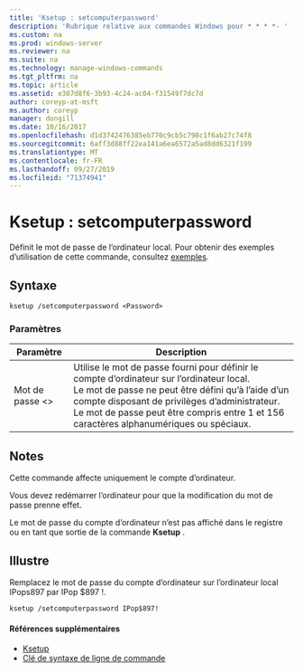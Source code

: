 ```yaml
---
title: 'Ksetup : setcomputerpassword'
description: 'Rubrique relative aux commandes Windows pour * * * *- '
ms.custom: na
ms.prod: windows-server
ms.reviewer: na
ms.suite: na
ms.technology: manage-windows-commands
ms.tgt_pltfrm: na
ms.topic: article
ms.assetid: e307d8f6-3b93-4c24-ac04-f31549f7dc7d
author: coreyp-at-msft
ms.author: coreyp
manager: dongill
ms.date: 10/16/2017
ms.openlocfilehash: d1d3742476385eb770c9cb5c798c1f6ab27c74f8
ms.sourcegitcommit: 6aff3d88ff22ea141a6ea6572a5ad8dd6321f199
ms.translationtype: MT
ms.contentlocale: fr-FR
ms.lasthandoff: 09/27/2019
ms.locfileid: "71374941"
---
```

# <a name="ksetupsetcomputerpassword"></a>Ksetup : setcomputerpassword



Définit le mot de passe de l’ordinateur local. Pour obtenir des exemples d’utilisation de cette commande, consultez [exemples](#BKMK_Examples).

## <a name="syntax"></a>Syntaxe

```
ksetup /setcomputerpassword <Password>
```

### <a name="parameters"></a>Paramètres

|Paramètre|Description|
|---------|-----------|
|Mot de passe \<>|Utilise le mot de passe fourni pour définir le compte d’ordinateur sur l’ordinateur local.</br>Le mot de passe ne peut être défini qu’à l’aide d’un compte disposant de privilèges d’administrateur. Le mot de passe peut être compris entre 1 et 156 caractères alphanumériques ou spéciaux.|

## <a name="remarks"></a>Notes

Cette commande affecte uniquement le compte d’ordinateur.

Vous devez redémarrer l’ordinateur pour que la modification du mot de passe prenne effet.

Le mot de passe du compte d’ordinateur n’est pas affiché dans le registre ou en tant que sortie de la commande **Ksetup** .

## <a name="BKMK_Examples"></a>Illustre

Remplacez le mot de passe du compte d’ordinateur sur l’ordinateur local IPops897 par IPop $897 !.
```
ksetup /setcomputerpassword IPop$897!
```

#### <a name="additional-references"></a>Références supplémentaires

-   [Ksetup](ksetup.md)
-   [Clé de syntaxe de ligne de commande](command-line-syntax-key.md)